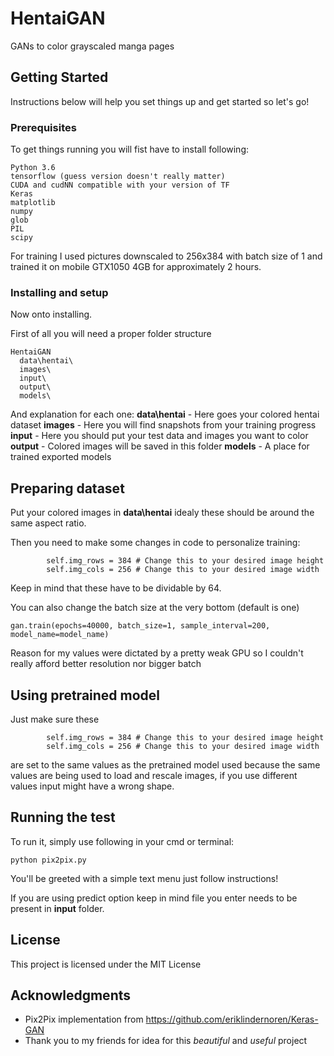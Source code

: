 # HentaiGAN

GANs to color grayscaled manga pages

## Getting Started

Instructions below will help you set things up and get started so let's go!

### Prerequisites

To get things running you will fist have to install following:

```
Python 3.6
tensorflow (guess version doesn't really matter)
CUDA and cudNN compatible with your version of TF
Keras
matplotlib
numpy
glob
PIL
scipy
```

For training I used pictures downscaled to 256x384 with batch size of 1 and trained it on mobile GTX1050 4GB for approximately 2 hours. 

### Installing and setup

Now onto installing.

First of all you will need a proper folder structure

```
HentaiGAN
  data\hentai\
  images\
  input\
  output\
  models\
```

And explanation for each one:
**data\hentai** - Here goes your colored hentai dataset
**images** - Here you will find snapshots from your training progress
**input** - Here you should put your test data and images you want to color
**output** - Colored images will be saved in this folder
**models** - A place for trained exported models

## Preparing dataset

Put your colored images in **data\hentai** idealy these should be around the same aspect ratio.

Then you need to make some changes in code to personalize training:
```
        self.img_rows = 384 # Change this to your desired image height
        self.img_cols = 256 # Change this to your desired image width
```
Keep in mind that these have to be dividable by 64.

You can also change the batch size at the very bottom (default is one)
```
gan.train(epochs=40000, batch_size=1, sample_interval=200, model_name=model_name)
```

Reason for my values were dictated by a pretty weak GPU so I couldn't really afford better resolution nor bigger batch

## Using pretrained model

Just make sure these
```
        self.img_rows = 384 # Change this to your desired image height
        self.img_cols = 256 # Change this to your desired image width
```
are set to the same values as the pretrained model used because the same values are being used to load and rescale images, if you use different values input might have a wrong shape.

## Running the test

To run it, simply use following in your cmd or terminal:
```
python pix2pix.py
```
You'll be greeted with a simple text menu just follow instructions!

If you are using predict option keep in mind file you enter needs to be present in **input** folder.

## License

This project is licensed under the MIT License

## Acknowledgments

* Pix2Pix implementation from https://github.com/eriklindernoren/Keras-GAN
* Thank you to my friends for idea for this *beautiful* and *useful* project

